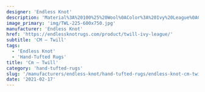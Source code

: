 ```yaml
---
designer: 'Endless Knot'
description: 'Material%3A%20100%25%20Wool%0AColor%3A%20Ivy%20League%0ACollection%3A%20Hand-Tufted%20Collection'
image_primary: 'img/TWL-225-600x750.jpg'
manufacturer: 'Endless Knot'
href: 'https://endlessknotrugs.com/product/twill-ivy-league/'
subtitle: 'CM – Twill'
tags:
  - 'Endless Knot'
  - 'Hand-Tufted Rugs'
title: 'Cm – Twill'
category: 'hand-tufted-rugs'
slug: '/manufacturers/endless-knot/hand-tufted-rugs/endless-knot-cm-twill'
date: '2021-02-17'
---
```

